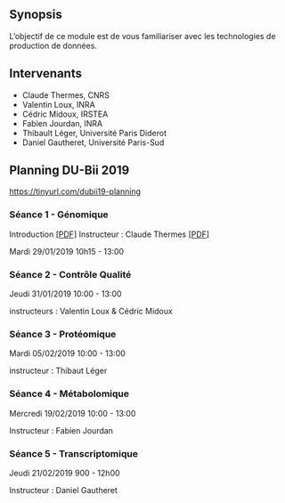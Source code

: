 ## Synopsis

L’objectif de ce module est de vous familiariser avec les technologies de production de données. 

## Intervenants

- Claude Thermes, CNRS
- Valentin Loux, INRA
- Cédric Midoux, IRSTEA
- Fabien Jourdan, INRA
- Thibault Léger, Université Paris Diderot
- Daniel Gautheret, Université Paris-Sud

## Planning DU-Bii 2019


https://tinyurl.com/dubii19-planning

### Séance 1 - Génomique 

Introduction [[PDF]](https://github.com/DU-Bii/module-4-Production-Donnees/blob/master/Séance1/%2020190129_DuBii_Intro_Module4.pdf)
Instructeur : Claude Thermes [[PDF]](https://github.com/DU-Bii/module-4-Production-Donnees/blob/master/Séance1/00_20190129_THERMES.pdf)

Mardi 29/01/2019 10h15 - 13:00

### Séance 2 - Contrôle Qualité


Jeudi 31/01/2019 10:00 - 13:00

instructeurs : Valentin Loux & Cédric Midoux

### Séance 3 - Protéomique


Mardi 05/02/2019 10:00 - 13:00

instructeur : Thibaut Léger

### Séance 4 - Métabolomique


Mercredi 19/02/2019 10:00 - 13:00

Instructeur : Fabien Jourdan

### Séance 5 - Transcriptomique
Jeudi 21/02/2019 900 - 12h00

Instructeur : Daniel Gautheret
